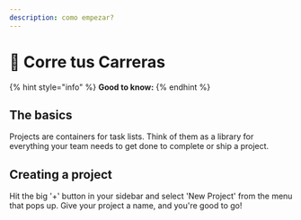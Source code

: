 ```yaml
---
description: como empezar?
---
```


# 🐶 Corre tus Carreras

{% hint style="info" %}
**Good to know:**&#x20;
{% endhint %}

## The basics

Projects are containers for task lists. Think of them as a library for everything your team needs to get done to complete or ship a project.

## Creating a project

Hit the big '+' button in your sidebar and select 'New Project' from the menu that pops up. Give your project a name, and you're good to go!
